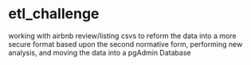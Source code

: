 # etl_challenge
working with airbnb review/listing csvs to reform the data into a more secure format based upon the second normative form, performing new analysis, and moving the data into a pgAdmin Database
